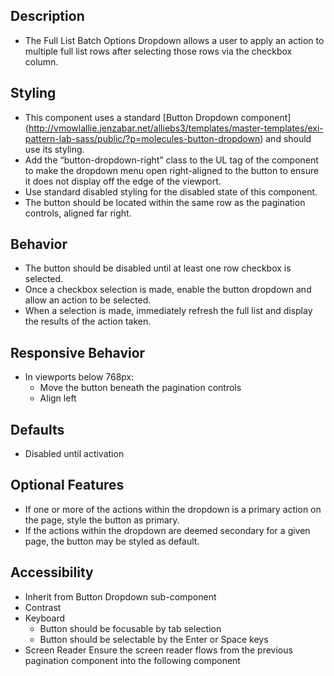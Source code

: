 ﻿## Description
- The Full List Batch Options Dropdown allows a user to apply an action to multiple full list rows after selecting those rows via the checkbox column. 
## Styling
- This component uses a standard [Button Dropdown component] (http://vmowlallie.jenzabar.net/alliebs3/templates/master-templates/exi-pattern-lab-sass/public/?p=molecules-button-dropdown) and should use its styling.
- Add the “button-dropdown-right” class to the UL tag of the component to make the dropdown menu open right-aligned to the button to ensure it does not display off the edge of the viewport. 
- Use standard disabled styling for the disabled state of this component. 
- The button should be located within the same row as the pagination controls, aligned far right.
## Behavior
- The button should be disabled until at least one row checkbox is selected.
- Once a checkbox selection is made, enable the button dropdown and allow an action to be selected.
- When a selection is made, immediately refresh the full list and display the results of the action taken. 
## Responsive Behavior
- In viewports below 768px:
     - Move the button beneath the pagination controls
     - Align left
## Defaults
- Disabled until activation
## Optional Features
- If one or more of the actions within the dropdown is a primary action on the page, style the button as primary.
- If the actions within the dropdown are deemed secondary for a given page, the button may be styled as default.
## Accessibility
- Inherit from Button Dropdown sub-component 
- Contrast
- Keyboard
     - Button should be focusable by tab selection
     - Button should be selectable by the Enter or Space keys
- Screen Reader
Ensure the screen reader flows from the previous pagination component into the following component